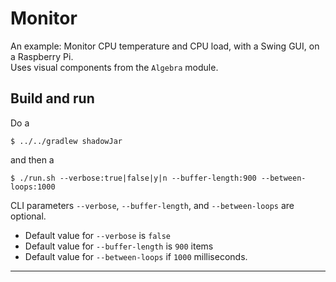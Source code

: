 # Monitor
An example: Monitor CPU temperature and CPU load, with a Swing GUI, on a Raspberry Pi.  
Uses visual components from the `Algebra` module.


## Build and run
Do a 
```
$ ../../gradlew shadowJar
```
and then a 
```
$ ./run.sh --verbose:true|false|y|n --buffer-length:900 --between-loops:1000
```
CLI parameters `--verbose`, `--buffer-length`, and `--between-loops` are optional.
- Default value for `--verbose` is `false`
- Default value for `--buffer-length` is `900` items
- Default value for `--between-loops` if `1000` milliseconds.


---
